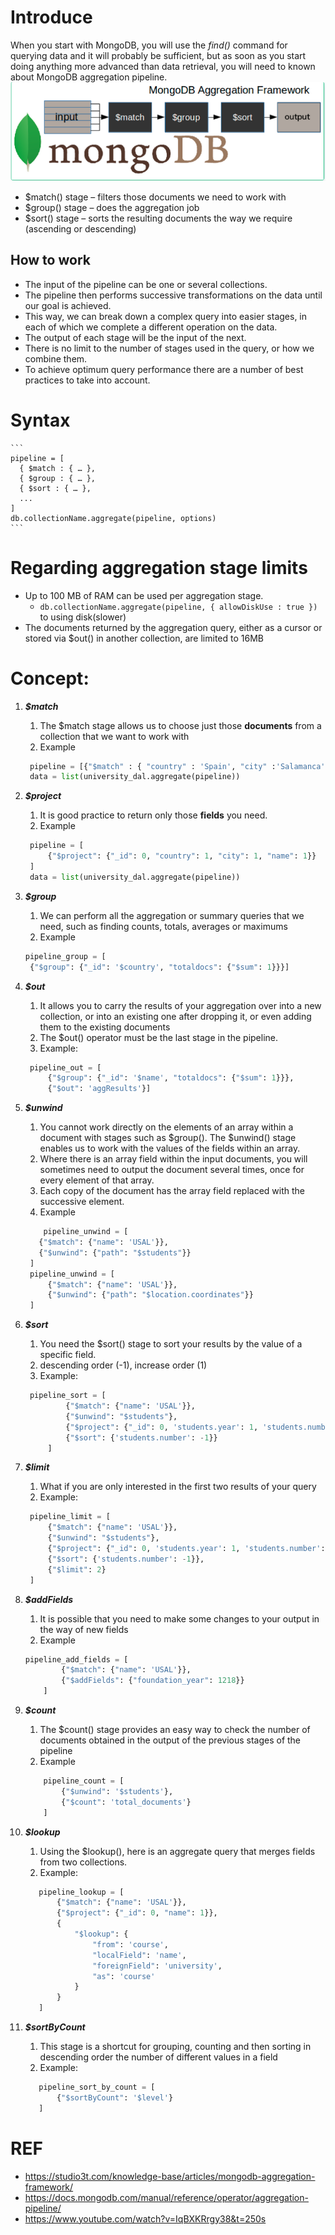 # Introduce
When you start with MongoDB, you will use the *find()* command for querying data and it will probably be
sufficient, but as soon as you start doing anything more advanced than data retrieval, you will need to known
about MongoDB aggregation pipeline.
![](Aggregation%20Framework.png)

+ $match() stage – filters those documents we need to work with
+ $group() stage – does the aggregation job
+ $sort()  stage – sorts the resulting documents the way we require (ascending or descending)

## How to work
+ The input of the pipeline can be one or several collections.
+ The pipeline then performs successive transformations on the data until our goal is achieved.
+ This way, we can break down a complex query into easier stages, in each of which we complete a different operation on the data.
+ The output of each stage will be the input of the next.
+ There is no limit to the number of stages used in the query, or how we combine them.
+ To achieve optimum query performance there are a number of best practices to take into account.
# Syntax
    ```
    pipeline = [
      { $match : { … },
      { $group : { … },
      { $sort : { … },
      ...
    ]
    db.collectionName.aggregate(pipeline, options)
    ```
# Regarding aggregation stage limits
+ Up to 100 MB of RAM can be used per aggregation stage.
  + ```db.collectionName.aggregate(pipeline, { allowDiskUse : true })``` to using disk(slower)
+ The documents returned by the aggregation query, either as a cursor or stored via $out() in another collection, 
are limited to 16MB
# Concept:
  1. _**$match**_
     1. The $match stage allows us to choose just those **documents** from a collection that we want to work with
     2. Example
     ```python
      pipeline = [{"$match" : { "country" : 'Spain', "city" :'Salamanca' }}]
      data = list(university_dal.aggregate(pipeline))
      ```
     
  2. **_$project_**
     1. It is good practice to return only those **fields** you need.
     2. Example
     ```python
      pipeline = [
          {"$project": {"_id": 0, "country": 1, "city": 1, "name": 1}}
      ]
      data = list(university_dal.aggregate(pipeline))
      ```
  3. _**$group**_
     1. We can perform all the aggregation or summary queries that we need, such as finding counts, totals, averages or maximums
     2. Example
     ```python
     pipeline_group = [
      {"$group": {"_id": '$country', "totaldocs": {"$sum": 1}}}]
      ```

  4. _**$out**_
     1. It allows you to carry the results of your aggregation over into a new collection, or into an existing one after dropping it, or even adding them to the existing documents
     2. The $out() operator must be the last stage in the pipeline.
     3. Example:
     ```python
      pipeline_out = [
          {"$group": {"_id": '$name', "totaldocs": {"$sum": 1}}},
          {"$out": 'aggResults'}]
      ```
  5. **_$unwind_**
     1. You cannot work directly on the elements of an array within a document with stages such as $group(). The $unwind() stage enables us to work with the values of the fields within an array.
     2. Where there is an array field within the input documents, you will sometimes need to output the document several times, once for every element of that array.
     3. Each copy of the document has the array field replaced with the successive element.
     4. Example
     ```python
         pipeline_unwind = [
        {"$match": {"name": 'USAL'}},
        {"$unwind": {"path": "$students"}}
      ]
      pipeline_unwind = [
          {"$match": {"name": 'USAL'}},
          {"$unwind": {"path": "$location.coordinates"}}
      ]
      ```
  6. _**$sort**_
     1. You need the $sort() stage to sort your results by the value of a specific field.
     2. descending order (-1), increase order (1)
     3. Example:
     ```python
      pipeline_sort = [
              {"$match": {"name": 'USAL'}},
              {"$unwind": "$students"},
              {"$project": {"_id": 0, 'students.year': 1, 'students.number': 1}},
              {"$sort": {'students.number': -1}}
          ]
      ```
  
  7. _**$limit**_
     1. What if you are only interested in the first two results of your query
     2. Example:
     ```python
      pipeline_limit = [
          {"$match": {"name": 'USAL'}},
          {"$unwind": "$students"},
          {"$project": {"_id": 0, 'students.year': 1, 'students.number': 1}},
          {"$sort": {'students.number': -1}},
          {"$limit": 2}
      ]
      ```
     
  8. _**$addFields**_
     1. It is possible that you need to make some changes to your output in the way of new fields
     2. Example
     ```python
     pipeline_add_fields = [
             {"$match": {"name": 'USAL'}},
             {"$addFields": {"foundation_year": 1218}}
         ]
     ```
  
  9. **_$count_**
     1. The $count() stage provides an easy way to check the number of documents obtained in the output of the previous stages of the pipeline
     2. Example
     ```python
         pipeline_count = [
             {"$unwind": '$students'},
             {"$count": 'total_documents'}
         ]
     ```
  10. _**$lookup**_
      1. Using the $lookup(), here is an aggregate query that merges fields from two collections.
      2. Example:
      ```python
         pipeline_lookup = [
             {"$match": {"name": 'USAL'}},
             {"$project": {"_id": 0, "name": 1}},
             {
                 "$lookup": {
                     "from": 'course',
                     "localField": 'name',
                     "foreignField": 'university',
                     "as": 'course'
                 }
             }
         ]
      ```
  
  11. _**$sortByCount**_
      1. This stage is a shortcut for grouping, counting and then sorting in descending order the number of different values in a field
      2. Example:
      ```python
         pipeline_sort_by_count = [
             {"$sortByCount": '$level'}
         ]
      ```

# REF

+ https://studio3t.com/knowledge-base/articles/mongodb-aggregation-framework/
+ https://docs.mongodb.com/manual/reference/operator/aggregation-pipeline/
+ https://www.youtube.com/watch?v=IqBXKRrgy38&t=250s